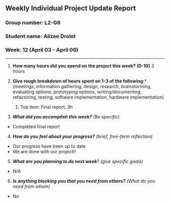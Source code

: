 ## Weekly Individual Project Update Report
### Group number: L2-G6
### Student name: Alizee Drolet
### Week: 12 (April 03 - April 09)
___
1. **How many hours did you spend on the project this week? (0-10)**
   3 hours

2. **Give rough breakdown of hours spent on 1-3 of the following:***
   (meetings, information gathering, design, research, brainstorming, evaluating options, prototyping options, writing/documenting, refactoring, testing, software implementation, hardware implementation)
   1. Top item: Final report, 3h
   
3. ***What did you accomplish this week?*** _(Be specific)_
  - Completed final report

4. ***How do you feel about your progress?*** _(brief, free-form reflection)_
  - Our progress have been up to date
  - We are done with our project!!
    
5. ***What are you planning to do next week***? _(give specific goals)_
  - N/A
    
6. ***Is anything blocking you that you need from others?*** _(What do you need from whom)_
  - No
